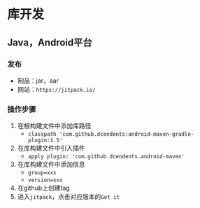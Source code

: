 


# 库开发


## Java，Android平台

### 发布
* 制品：jar，aar
* 网站：`https://jitpack.io/`

### 操作步骤
1. 在根构建文件中添加库路径
	* `classpath 'com.github.dcendents:android-maven-gradle-plugin:1.5'`
1. 在库构建文件中引入插件
	* `apply plugin: 'com.github.dcendents.android-maven'`
1. 在库构建文件中添加信息
	* `group=xxx`
	* `version=xxx`
1. 在github上创建tag
1. 进入`jitpack`，点击对应版本的`Get it`